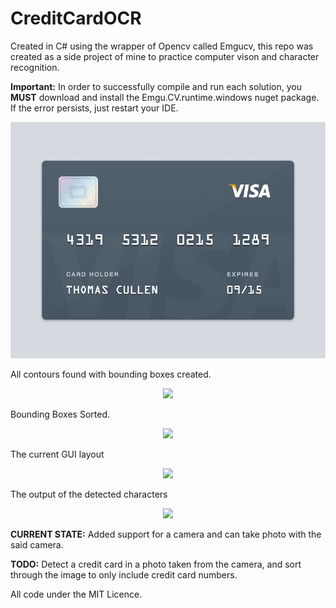 # CreditCardOCR

Created in C# using the wrapper of Opencv called Emgucv, this repo was created as a side project of mine to practice computer vison and character recognition.

**Important:** In order to successfully compile and run each solution, you **MUST** download and install the Emgu.CV.runtime.windows nuget package. If the error persists, just restart your IDE.

<p align="center">
  <img src="https://github.com/CodeBoiz/Credit-Card-OCR/blob/master/Credit%20Card%20OCR/Images/creditCard.png"/>
</p>

All contours found with bounding boxes created.

<p align="center">
  <img src="https://aaronsprogrammingblog.files.wordpress.com/2020/04/allboxesdrawn.png"/>
</p>

Bounding Boxes Sorted.

<p align="center">
  <img src="https://aaronsprogrammingblog.files.wordpress.com/2020/04/finalboxesdrawn.png"/>
</p>

The current GUI layout

<p align="center">
  <img src="https://aaronsprogrammingblog.files.wordpress.com/2020/07/mainwindow.png"/>
</p>

The output of the detected characters 

<p align="center">
  <img src="https://aaronsprogrammingblog.files.wordpress.com/2020/04/application.png"/>
</p>

**CURRENT STATE:** Added support for a camera and can take photo with the said camera.

**TODO:** Detect a credit card in a photo taken from the camera, and sort through the image to only include credit card numbers.


All code under the MIT Licence.
